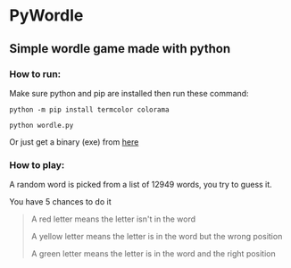 # PyWordle 
## Simple wordle game made with python

### How to run:
Make sure python and pip are installed then run these command:

```python -m pip install termcolor colorama```

```python wordle.py```

Or just get a binary (exe) from [here](https://github.com/Zakaria-ouertani/PyWordle/releases/latest)

### How to play:

A random word is picked from a list of 12949 words, you try to guess it. 

You have 5 chances to do it
> A red letter means the letter isn't in the word
> 
> A yellow letter means the letter is in the word but the wrong position
> 
> A green letter means the letter is in the word and the right position
